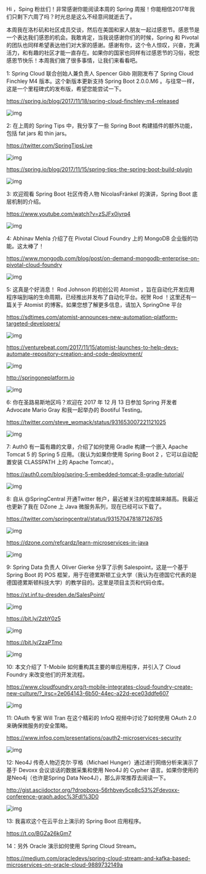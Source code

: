 Hi ，Sping 粉丝们！非常感谢你能阅读本周的 Spring 周报！你能相信2017年我们只剩下六周了吗？时光总是这么不经意间就逝去了。


本周我在洛杉矶和社区成员交谈，然后在美国和家人朋友一起过感恩节。感恩节是一个表达我们感恩的机会。我敢肯定，当我说感谢你们的时候，Spring 和 Pivotal 的团队也同样希望表达他们对大家的感谢。感谢有你，这个令人惊叹，兴奋，充满活力，和有趣的社区才能一直存在。如果你的国家也同样有过感恩节的习俗，祝您感恩节快乐！本周我们做了很多事情，让我们来看看吧。


1:  Spring Cloud 联合创始人兼负责人 Spencer Gibb 刚刚发布了 Spring Cloud Finchley M4 版本。这个新版本更新支持 Spring Boot 2.0.0.M6 。与往常一样，这是一个里程碑式的发布版，希望您能尝试一下。

https://spring.io/blog/2017/11/18/spring-cloud-finchley-m4-released

![img](http://oxjys514c.bkt.clouddn.com/https://spring.io/blog/2017/11/18/spring-cloud-finchley-m4-released)

2:  在上周的 Spring Tips 中，我分享了一些 Spring Boot 构建插件的额外功能，包括 fat jars 和 thin jars。

https://twitter.com/SpringTipsLive

![img](http://oxjys514c.bkt.clouddn.com/https://twitter.com/SpringTipsLive)

https://spring.io/blog/2017/11/15/spring-tips-the-spring-boot-build-plugin

![img](http://oxjys514c.bkt.clouddn.com/https://spring.io/blog/2017/11/15/spring-tips-the-spring-boot-build-plugin)

3:  欢迎观看 Spring Boot 社区传奇人物 NicolasFränkel 的演讲，Spring Boot 底层机制的介绍。

https://www.youtube.com/watch?v=zSJFx0iyrq4

![img](http://oxjys514c.bkt.clouddn.com/https://www.youtube.com/watch?v=zSJFx0iyrq4)

4:  Abhinav Mehla 介绍了在 Pivotal Cloud Foundry 上的 MongoDB 企业版的功能。这太棒了！

https://www.mongodb.com/blog/post/on-demand-mongodb-enterprise-on-pivotal-cloud-foundry

![img](http://oxjys514c.bkt.clouddn.com/https://www.mongodb.com/blog/post/on-demand-mongodb-enterprise-on-pivotal-cloud-foundry)

5:  这真是个好消息！ Rod Johnson 的初创公司 Atomist ，旨在自动化开发应用程序端到端的生命周期，已经推出并发布了自动化平台。祝贺 Rod ！这里还有一篇关于 Atomist 的博客。如果您想了解更多信息，请加入 SpringOne 平台

https://sdtimes.com/atomist-announces-new-automation-platform-targeted-developers/

![img](http://oxjys514c.bkt.clouddn.com/https://sdtimes.com/atomist-announces-new-automation-platform-targeted-developers/)

https://venturebeat.com/2017/11/15/atomist-launches-to-help-devs-automate-repository-creation-and-code-deployment/

![img](http://oxjys514c.bkt.clouddn.com/https://venturebeat.com/2017/11/15/atomist-launches-to-help-devs-automate-repository-creation-and-code-deployment/)

http://springoneplatform.io

![img](http://oxjys514c.bkt.clouddn.com/http://springoneplatform.io)

6:  你在圣路易斯地区吗？欢迎在 2017 年 12 月 13 日参加 Spring 开发者 Advocate Mario Gray 和我一起举办的 Bootiful Testing。

https://twitter.com/steve_womack/status/931653007221121025

![img](http://oxjys514c.bkt.clouddn.com/https://twitter.com/steve_womack/status/931653007221121025)

7:  Auth0 有一篇有趣的文章，介绍了如何使用 Gradle 构建一个嵌入 Apache Tomcat 5 的 Spring 5 应用。（我认为如果你使用 Spring Boot 2 ，它可以自动配置安装 CLASSPATH 上的 Apache Tomcat）。

https://auth0.com/blog/spring-5-embedded-tomcat-8-gradle-tutorial/

![img](http://oxjys514c.bkt.clouddn.com/https://auth0.com/blog/spring-5-embedded-tomcat-8-gradle-tutorial/)

8:  自从 @SpringCentral 开通Twitter 帐户，最近被关注的程度越来越高。我最近也更新了我在 DZone 上 Java 微服务系列，现在已经可以下载了。

https://twitter.com/springcentral/status/931570478187126785

![img](http://oxjys514c.bkt.clouddn.com/https://twitter.com/springcentral/status/931570478187126785)

https://dzone.com/refcardz/learn-microservices-in-java

![img](http://oxjys514c.bkt.clouddn.com/https://dzone.com/refcardz/learn-microservices-in-java)

9:  Spring Data 负责人 Oliver Gierke 分享了示例 Salespoint，这是一个基于 Spring Boot 的 POS 框架，用于在德累斯顿工业大学（我认为在德国它代表的是德国德累斯顿科技大学）的教学目的。这里是项目主页和代码仓库。

https://st.inf.tu-dresden.de/SalesPoint/

![img](http://oxjys514c.bkt.clouddn.com/https://st.inf.tu-dresden.de/SalesPoint/)

https://bit.ly/2zbY0z5

![img](http://oxjys514c.bkt.clouddn.com/https://bit.ly/2zbY0z5)

https://bit.ly/2zaPTmo

![img](http://oxjys514c.bkt.clouddn.com/https://bit.ly/2zaPTmo)

10:  本文介绍了 T-Mobile 如何重构其主要的单应用程序，并引入了 Cloud Foundry 来改变他们的开发流程。

https://www.cloudfoundry.org/t-mobile-integrates-cloud-foundry-create-new-culture/?_lrsc=2e064143-6b50-44ec-a22d-ece03ddfe607

![img](http://oxjys514c.bkt.clouddn.com/https://www.cloudfoundry.org/t-mobile-integrates-cloud-foundry-create-new-culture/?_lrsc=2e064143-6b50-44ec-a22d-ece03ddfe607)

11:  OAuth 专家 Will Tran 在这个精彩的 InfoQ 视频中讨论了如何使用 OAuth 2.0 来确保微服务的安全策略。

https://www.infoq.com/presentations/oauth2-microservices-security

![img](http://oxjys514c.bkt.clouddn.com/https://www.infoq.com/presentations/oauth2-microservices-security)

12:  Neo4J 传奇人物迈克尔·亨格（Michael Hunger）通过进行网络分析来演示了基于 Devoxx 会议谈话的数据采集和使用 Neo4J 的 Cypher 语言。如果你使用的是Neo4j（也许是Spring Data Neo4J），那么非常推荐去阅读一下。

http://gist.asciidoctor.org/?dropboxs-56rhbvey5cp8c53%2Fdevoxx-conference-graph.adoc%3Fdl%3D0

![img](http://oxjys514c.bkt.clouddn.com/http://gist.asciidoctor.org/?dropboxs-56rhbvey5cp8c53%2Fdevoxx-conference-graph.adoc%3Fdl%3D0)

13: 我喜欢这个在云平台上演示的 Spring Boot  应用程序。

https://t.co/BGZa26kGm7

14：另外 Oracle 演示如何使用 Spring Cloud Stream。

https://medium.com/oracledevs/spring-cloud-stream-and-kafka-based-microservices-on-oracle-cloud-9889732149a
